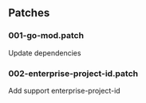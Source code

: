 ## Patches

### 001-go-mod.patch

Update dependencies

### 002-enterprise-project-id.patch

Add support enterprise-project-id
